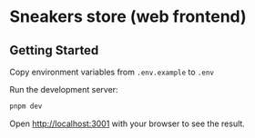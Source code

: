 # Sneakers store (web frontend)

## Getting Started

Copy environment variables from `.env.example` to `.env`

Run the development server:

```bash
pnpm dev
```

Open [http://localhost:3001](http://localhost:3001) with your browser to see the result.
